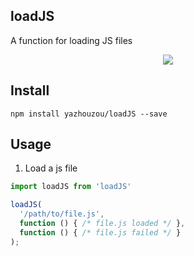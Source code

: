 ## loadJS

A function for loading JS files

<div align="center">
	<a href="https://npmjs.com/package/yazhouzou-loadjs">
		<img src="https://img.shields.io/npm/dm/yazhouzou-loadjs.svg">
	</a>
</div>

## Install

`npm install yazhouzou/loadJS --save`

## Usage

1. Load a js file

```javascript
import loadJS from 'loadJS'

loadJS(
  '/path/to/file.js',
  function () { /* file.js loaded */ },
  function () { /* file.js failed */ }
);
```
